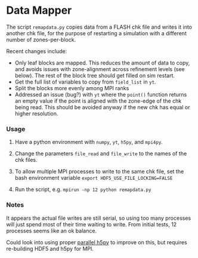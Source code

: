 # Data Mapper
The script `remapdata.py` copies data from a FLASH chk file and writes it into another chk file, for the purpose of restarting a simulation with a different number of zones-per-block.

Recent changes include:
- Only leaf blocks are mapped. This reduces the amount of data to copy, and avoids issues with zone-alignment across refinement levels (see below). The rest of the block tree should get filled on sim restart. 
- Get the full list of variables to copy from `field_list` in `yt`.
- Split the blocks more evenly among MPI ranks
- Addressed an issue (bug?) with `yt` where the `point()` function returns an empty value if the point is aligned with the zone-edge of the chk being read. This should be avoided anyway if the new chk has equal or higher resolution.

### Usage
1. Have a python environment with `numpy`, `yt`, `h5py`, and `mpi4py`.

2. Change the parameters `file_read` and `file_write` to the names of the chk files. 

3. To allow multiple MPI processes to write to the same chk file, set the bash environment variable `export HDF5_USE_FILE_LOCKING=FALSE`

4. Run the script, e.g. `mpirun -np 12 python remapdata.py`

### Notes
It appears the actual file writes are still serial, so using too many processes will just spend most of their time waiting to write. From initial tests, 12 processes seems like an ok balance.   

Could look into using proper [parallel h5py](https://docs.h5py.org/en/stable/mpi.html) to improve on this, but requires re-building HDF5 and h5py for MPI. 